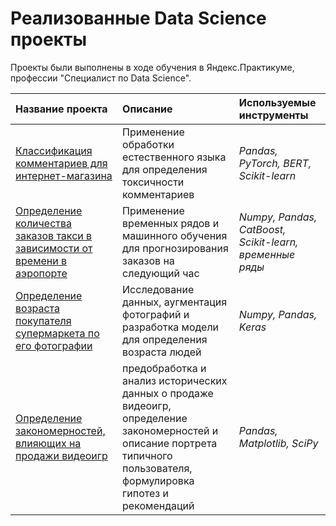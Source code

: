 # Реализованные Data Science проекты 

Проекты были выполнены в ходе обучения в Яндекс.Практикуме, профессии "Специалист по Data Science".

| Название проекта | Описание | Используемые инструменты | 
| :---------------------- | :---------------------- | :---------------------- |
| [Классификация комментариев для интернет-магазина](toxic_comments) | Применение обработки естественного языка для определения токсичности комментариев| *Pandas, PyTorch, BERT, Scikit-learn* |
| [Определение количества заказов такси в зависимости от времени в аэропорте](taxi_orders) | Применение временных рядов и машинного обучения для прогнозирования заказов на следующий час| *Numpy, Pandas, CatBoost, Scikit-learn, временные ряды* |
| [Определение возраста покупателя супермаркета по его фотографии](age_determination) | Исследование данных, аугментация фотографий и разработка модели для определения возраста людей| *Numpy, Pandas, Keras* |
| [Определение закономерностей, влияющих на продажи видеоигр](games_sales) | предобработка и анализ исторических данных о продаже видеоигр, определение закономерностей и описание портрета типичного пользователя, формулировка гипотез и рекомендаций| *Pandas, Matplotlib, SciPy* |
